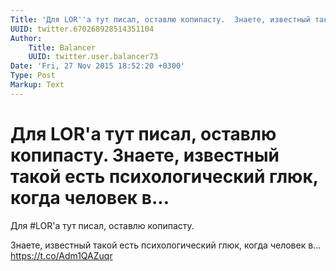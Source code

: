 ```yaml
---
Title: 'Для LOR''а тут писал, оставлю копипасту.  Знаете, известный такой есть психологический глюк, когда человек в...'
UUID: twitter.670268928514351104
Author:
    Title: Balancer
    UUID: twitter.user.balancer73
Date: 'Fri, 27 Nov 2015 18:52:20 +0300'
Type: Post
Markup: Text
---
```


# Для LOR'а тут писал, оставлю копипасту.  Знаете, известный такой есть психологический глюк, когда человек в...

Для #LOR'а тут писал, оставлю копипасту.

Знаете, известный такой есть психологический глюк, когда
человек в... https://t.co/Adm1QAZuqr